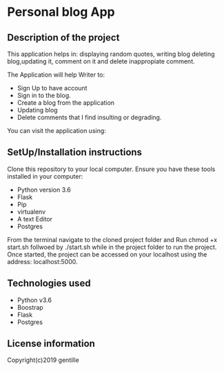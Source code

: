# Personal blog App


## Description of the project

This application helps in: displaying random quotes, writing blog deleting blog,updating it, comment on it and delete inappropiate comment.

The Application will help Writer to:
- Sign Up to have account 
- Sign in to the blog.
- Create a blog from the application
- Updating blog
- Delete comments that I find insulting or degrading.



You can visit the application using: 

## SetUp/Installation instructions

Clone this repository to your local computer.
Ensure you have these tools installed in your computer:
* Python version 3.6 
* Flask
* Pip
* virtualenv
* A text  Editor
* Postgres


From the terminal navigate to the cloned project folder and 
Run chmod +x start.sh follwoed by ./start.sh while in the project folder to run the  project.
Once started, the project can be accessed on your localhost using the address: localhost:5000.

## Technologies used

* Python v3.6
* Boostrap
* Flask
* Postgres

## License information
  
Copyright(c)2019 gentille
